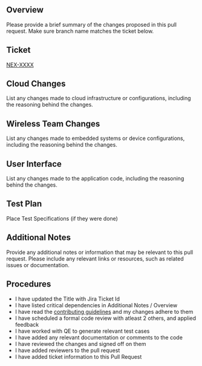 ## Overview

Please provide a brief summary of the changes proposed in this pull request. Make sure branch name matches the ticket below.

## Ticket

[NEX-XXXX](URL)

## Cloud Changes

List any changes made to cloud infrastructure or configurations, including the reasoning behind the changes.

## Wireless Team Changes

List any changes made to embedded systems or device configurations, including the reasoning behind the changes.

## User Interface

List any changes made to the application code, including the reasoning behind the changes.

## Test Plan

Place Test Specifications (if they were done)

## Additional Notes

Provide any additional notes or information that may be relevant to this pull request.
Please include any relevant links or resources, such as related issues or documentation.

## Procedures
- I have updated the Title with Jira Ticket Id
- I have listed critical dependencies in Additional Notes / Overview
- I have read the [contributing guidelines](CONTRIBUTING.md) and my changes adhere to them
- I have scheduled a formal code review with atleast 2 others, and applied feedback
- I have worked with QE to generate relevant test cases
- I have added any relevant documentation or comments to the code
- I have reviewed the changes and signed off on them
- I have added reviewers to the pull request
- I have added ticket information to this Pull Request
